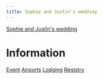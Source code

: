 ```yaml
---
title: Sophie and Justin's wedding
---
```


[Sophie and Justin's wedding](/index.html)

# Information

<div class="tabs">
  <nav>
    <a href="?tab=event" class="">Event</a>
    <a href="?tab=airports" class="">Airports</a>
    <a href="?tab=lodging" class="">Lodging</a>
    <a href="?tab=registry" class="">Registry</a>
  </nav>
  <div id="event" style="display: none;">

### Schedule

The ceremony and reception will take place starting around 4 in the
afternoon on September 2nd, 2023.

Cockail attire with comfortable shoes to walk on the lawn.

Details to come later.

### Venue

Bishop Farm

<!-- <p><a href="tel:+1 603-838-2474">603-838-2474</a></p> -->

[33 Bishop Cutoff, Lisbon, NH 03585](https://goo.gl/maps/kujRwqkbwYT615fv9)

[Website](https://www.bishopfarm.com/)

  </div>
  <div id="airports" style="display: none;">

### Manchester (MHT)

Distance: 110 miles, 1:45 to 2 hours

[Directions to Bishop Farm](https://goo.gl/maps/F2vCPuTZGTv3dWDt5)

[Directions to Hampton Inn](https://goo.gl/maps/Nqh89XyJ7HCZnXHd9)

[Website](https://www.flymanchester.com/)

### Burlington (BTV)

Distance: 93 miles, 1:45 to 2 hours

[Directions to Bishop Farm](https://goo.gl/maps/3Fi4Y1Vzi98MUiW2A)

[Directions to Hampton Inn](https://goo.gl/maps/i2SL4g8UKngMtwDTA)

[Website](http://www.btv.aero/)

### Boston (BOS)

Distance: 156 miles, 2:30 to 3 hours

[Directions to Bishop Farm](https://goo.gl/maps/aCSpajfUgmafKoT89)

[Directions to Hampton Inn](https://goo.gl/maps/nZByKLGwckRDQMt86)

[Website](https://www.massport.com/logan-airport)

  </div>
  <div id="lodging" style="display: none;">

### For our family

We are taking care of lodging.  Please contact us for all the details.

### For our friends

The Hampton Inn in Littleton is a 10-minute drive from our wedding
venue.  You will receive 10% off standard rooms (1 king bed or 2 queen
beds).

If booking online, use the booking link below to get the special rate.
If booking by phone, mention the Desbiens/Ross wedding.

;; discount code 0560061264 (click special rates
;; and enter under corporate accounts).

#### Hampton Inn

[Booking link](https://www.hilton.com/en/book/reservation/deeplink/?ctyhocn=LTNNHHX&corporateCode=0003248610)

<p><a href="tel:+1 603-444-0025">603-444-0025</a></p>

[580 Meadow St, Littleton, NH 03561](https://goo.gl/maps/CgWXhYPPpE5t2T6eA)

[Website](https://www.hilton.com/en/hotels/ltnnhhx-hampton-littleton/)


#### Other options

There are also several AirBnB and VRBO properties in the area.

  </div>
  <div id="dining" style="display: none;">

### Littleton Freehouse

[28 Cottage St, Littleton, NH 03561](https://goo.gl/maps/ivpUsNJTg3AGfVc66)

[Website](http://www.littletonfreehouse.com/)

### Little Grille

[62 Cottage St, Littleton, NH 03561](https://goo.gl/maps/1HXH7wfUpeA8752u6)

[Website](http://thelittlegrille.com/)

### Schilling Beer Co.

[18 Mill St, Littleton, NH 03561](https://goo.gl/maps/JpC8QFYBJqpCb6kdA)

[Website](http://www.schillingbeer.com/)

  </div>
  <div id="registry" style="display: none;">

Your presence at our wedding is more than enough.  In lieu of gifts,
please consider making a donation to one of these charities:

### The Cohos Trail Association (TCTA)

Sophie and Justin hiked this wonderful trail in northern New Hampshire
in July 2020, and Sophie now serves on the board of the TCTA. The TCTA
is an all-volunteer organization, so donations go directly to
maintaining and improving the trail and to developing resources for
hikers.

[Learn more](https://www.cohostrail.org/)

[Donate](https://www.cohostrail.org/donate/)

### New Hampshire Food Bank

94,450 people in New Hampshire are facing hunger. The New Hampshire
Food Bank provides nutritious food, including a mobile food pantry
which comes to rural areas like Littleton. Your donation will help
people in our community.

[Learn more](https://nhfoodbank.org/)

[Donate](https://nhfoodbank.org/get-involved/donate/)

###  White Mountain Science, Inc (WMSI)

Sophie and Justin have experienced first hand how early exposure to
science and engineering can make an impact on one's life. Pronounced
"whimsy", WMSI is based in Littleton and provides STEM (science,
technology, engineering, and math) knowledge and skills to students
and teachers in northern New Hampshire.

[Learn more](https://www.whitemountainscience.org/)

[Donate](https://secure.squarespace.com/checkout/donate?donatePageId=6332fe630303d77317f94f1c&websiteId=531a9033e4b0c39be0c8e235&mc_cid=bfcbb461b5&mc_eid=5c1289b71c)

  </div>
</div>
